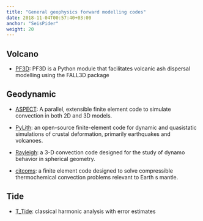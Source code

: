 ```yaml
---
title: "General geophysics forward modelling codes"
date: 2018-11-04T00:57:40+03:00
anchor: "SeisPider"
weight: 20
---
```


## Volcano

- [PF3D](https://github.com/GeoscienceAustralia/PF3D): PF3D is a Python module that facilitates volcanic ash dispersal modelling using the FALL3D package

## Geodynamic

- [ASPECT](https://github.com/geodynamics/aspect): A parallel, extensible finite element code to simulate convection in both 2D and 3D models.

- [PyLith](https://github.com/geodynamics/pylith): an open-source finite-element code for dynamic and quasistatic simulations of crustal deformation, primarily earthquakes and volcanoes.

- [Rayleigh](https://github.com/geodynamics/Rayleigh): a 3-D convection code designed for the study of dynamo behavior in spherical geometry.

- [citcoms](https://github.com/geodynamics/citcoms): a finite element code designed to solve compressible thermochemical convection problems relevant to Earth s mantle.

## Tide
- [T_Tide](https://www.eoas.ubc.ca/~rich/): classical harmonic analysis with error estimates
